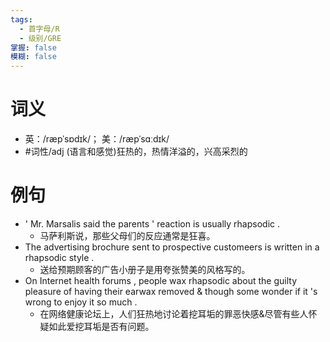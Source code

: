 ```yaml
---
tags:
  - 首字母/R
  - 级别/GRE
掌握: false
模糊: false
---
```

# 词义
- 英：/ræpˈsɒdɪk/； 美：/ræpˈsɑːdɪk/
- #词性/adj  (语言和感觉)狂热的，热情洋溢的，兴高采烈的
# 例句
- ' Mr. Marsalis said the parents ' reaction is usually rhapsodic .
	- 马萨利斯说，那些父母们的反应通常是狂喜。
- The advertising brochure sent to prospective customeers is written in a rhapsodic style .
	- 送给预期顾客的广告小册子是用夸张赞美的风格写的。
- On Internet health forums , people wax rhapsodic about the guilty pleasure of having their earwax removed & though some wonder if it 's wrong to enjoy it so much .
	- 在网络健康论坛上，人们狂热地讨论着挖耳垢的罪恶快感&尽管有些人怀疑如此爱挖耳垢是否有问题。
